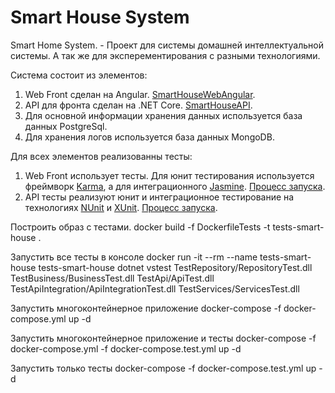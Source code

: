# Smart House System
Smart Home System. - Проект для системы домашней интеллектуальной системы. А так же для эксперементирования с разными технологиями.

Система состоит из элементов:
1. Web Front сделан на Angular. [SmartHouseWebAngular](Web/SmartHouseWebAngular).
2. API для фронта сделан на .NET Core. [SmartHouseAPI](API/SmartHouseAPI).
3. Для основной информации хранения данных используется база данных PostgreSql.
4. Для хранения логов используется база данных MongoDB.

Для всех элементов реализованны тесты:
1. Web Front использует тесты. Для юнит тестирования используется фреймворк [Karma](https://karma-runner.github.io/latest/index.html), а для интеграционного [Jasmine](https://jasmine.github.io). [Процесс запуска](Web/SmartHouseWebAngular/README.md).
2. API тесты реализуют юнит и интеграционное тестирование на технологиях [NUnit](https://github.com/nunit) и [XUnit](https://github.com/xunit). [Процесс запуска](Tests/README.md).

Построить образ с тестами.
docker build -f DockerfileTests -t tests-smart-house . 

Запустить все тесты в консоле
docker run -it --rm --name tests-smart-house tests-smart-house dotnet vstest TestRepository/RepositoryTest.dll TestBusiness/BusinessTest.dll TestApi/ApiTest.dll TestApiIntegration/ApiIntegrationTest.dll TestServices/ServicesTest.dll


Запустить многоконтейнерное приложение
docker-compose -f docker-compose.yml up -d

Запустить многоконтейнерное приложение и тесты
docker-compose -f docker-compose.yml -f docker-compose.test.yml up -d

Запустить только тесты
docker-compose -f docker-compose.test.yml up -d
